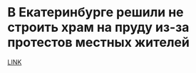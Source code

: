 # В Екатеринбурге решили не строить храм на пруду из-за протестов местных жителей



[LINK](https://varlamov.ru/2610340.html)
